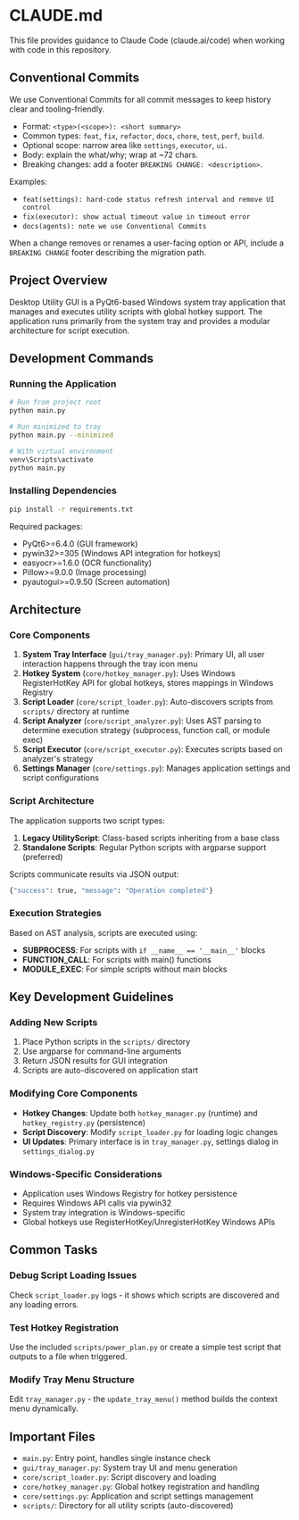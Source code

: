 # CLAUDE.md

This file provides guidance to Claude Code (claude.ai/code) when working with code in this repository.

## Conventional Commits

We use Conventional Commits for all commit messages to keep history clear and tooling-friendly.

- Format: `<type>(<scope>): <short summary>`
- Common types: `feat`, `fix`, `refactor`, `docs`, `chore`, `test`, `perf`, `build`.
- Optional scope: narrow area like `settings`, `executor`, `ui`.
- Body: explain the what/why; wrap at ~72 chars.
- Breaking changes: add a footer `BREAKING CHANGE: <description>`.

Examples:
- `feat(settings): hard-code status refresh interval and remove UI control`
- `fix(executor): show actual timeout value in timeout error`
- `docs(agents): note we use Conventional Commits`

When a change removes or renames a user-facing option or API, include a `BREAKING CHANGE` footer describing the migration path.

## Project Overview

Desktop Utility GUI is a PyQt6-based Windows system tray application that manages and executes utility scripts with global hotkey support. The application runs primarily from the system tray and provides a modular architecture for script execution.

## Development Commands

### Running the Application
```bash
# Run from project root
python main.py

# Run minimized to tray
python main.py --minimized

# With virtual environment
venv\Scripts\activate
python main.py
```

### Installing Dependencies
```bash
pip install -r requirements.txt
```

Required packages:
- PyQt6>=6.4.0 (GUI framework)
- pywin32>=305 (Windows API integration for hotkeys)
- easyocr>=1.6.0 (OCR functionality)
- Pillow>=9.0.0 (Image processing)
- pyautogui>=0.9.50 (Screen automation)

## Architecture

### Core Components

1. **System Tray Interface** (`gui/tray_manager.py`): Primary UI, all user interaction happens through the tray icon menu
2. **Hotkey System** (`core/hotkey_manager.py`): Uses Windows RegisterHotKey API for global hotkeys, stores mappings in Windows Registry
3. **Script Loader** (`core/script_loader.py`): Auto-discovers scripts from `scripts/` directory at runtime
4. **Script Analyzer** (`core/script_analyzer.py`): Uses AST parsing to determine execution strategy (subprocess, function call, or module exec)
5. **Script Executor** (`core/script_executor.py`): Executes scripts based on analyzer's strategy
6. **Settings Manager** (`core/settings.py`): Manages application settings and script configurations

### Script Architecture

The application supports two script types:

1. **Legacy UtilityScript**: Class-based scripts inheriting from a base class
2. **Standalone Scripts**: Regular Python scripts with argparse support (preferred)

Scripts communicate results via JSON output:
```python
{"success": true, "message": "Operation completed"}
```

### Execution Strategies

Based on AST analysis, scripts are executed using:
- **SUBPROCESS**: For scripts with `if __name__ == '__main__'` blocks
- **FUNCTION_CALL**: For scripts with main() functions
- **MODULE_EXEC**: For simple scripts without main blocks

## Key Development Guidelines

### Adding New Scripts

1. Place Python scripts in the `scripts/` directory
2. Use argparse for command-line arguments
3. Return JSON results for GUI integration
4. Scripts are auto-discovered on application start

### Modifying Core Components

- **Hotkey Changes**: Update both `hotkey_manager.py` (runtime) and `hotkey_registry.py` (persistence)
- **Script Discovery**: Modify `script_loader.py` for loading logic changes
- **UI Updates**: Primary interface is in `tray_manager.py`, settings dialog in `settings_dialog.py`

### Windows-Specific Considerations

- Application uses Windows Registry for hotkey persistence
- Requires Windows API calls via pywin32
- System tray integration is Windows-specific
- Global hotkeys use RegisterHotKey/UnregisterHotKey Windows APIs

## Common Tasks

### Debug Script Loading Issues
Check `script_loader.py` logs - it shows which scripts are discovered and any loading errors.

### Test Hotkey Registration
Use the included `scripts/power_plan.py` or create a simple test script that outputs to a file when triggered.

### Modify Tray Menu Structure
Edit `tray_manager.py` - the `update_tray_menu()` method builds the context menu dynamically.

## Important Files

- `main.py`: Entry point, handles single instance check
- `gui/tray_manager.py`: System tray UI and menu generation
- `core/script_loader.py`: Script discovery and loading
- `core/hotkey_manager.py`: Global hotkey registration and handling
- `core/settings.py`: Application and script settings management
- `scripts/`: Directory for all utility scripts (auto-discovered)
